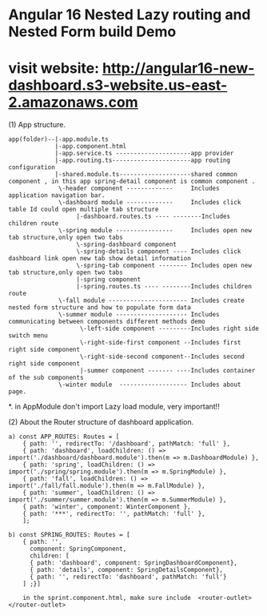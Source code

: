 # Angular 16 Nested Lazy routing and Nested Form build Demo 
# visit website: http://angular16-new-dashboard.s3-website.us-east-2.amazonaws.com

(1) App structure.

    app(folder)--|-app.module.ts
                 |-app.component.html
                 |-app.service.ts ---------------------app provider 
                 |-app.routing.ts----------------------app routing configuration 
                 |-shared.module.ts--------------------shared common component , in this app spring-detail component is common component .
                  \-header component -------------     Includes application navigation bar.
                  \-dashboard module -------------     Includes click table Id could open multiple tab structure 
                       |-dashboard.routes.ts ---- --------Includes children route
                  \-spring module ----------------     Includes open new tab structure,only open two tabs 
                       \-spring-dashboard component 
                       \-spring-details component ---- Includes click dashboard link open new tab show detail information 
                       \-spring-tab component -------- Includes open new tab structure,only open two tabs 
                       |-spring component
                       |-spring.routes.ts ---- --------Includes children route
                  \-fall module ---------------------- Includes create nested form structure and how to populate form data
                  \-summer module -------------------- Includes communicating between components different methods demo
                        \-left-side component ---------Includes right side switch menu
                        \-right-side-first component --Includes first right side component
                        \-right-side-second component--Includes second right side component
                        |-summer component ------- ----Includes container of the sub components
                  \-winter module  ------------------- Includes about page.
             
   *. in AppModule don't import Lazy load module, very important!!
   
(2) About the Router structure of dashboard application.
   
    a) const APP_ROUTES: Routes = [
        { path: '', redirectTo: '/dashboard', pathMatch: 'full' },
        { path: 'dashboard', loadChildren: () => import('./dashboard/dashboard.module').then(m => m.DashboardModule) },
        { path: 'spring', loadChildren: () => import('./spring/spring.module').then(m => m.SpringModule) },
        { path: 'fall', loadChildren: () => import('./fall/fall.module').then(m => m.FallModule) },
        { path: 'summer', loadChildren: () => import('./summer/summer.module').then(m => m.SummerModule) },
        { path: 'winter', component: WinterComponent },
        { path: '***', redirectTo: '', pathMatch: 'full' },
        ];
    
    b) const SPRING_ROUTES: Routes = [
        { path: '',
          component: SpringComponent,
          children: [
          { path: 'dashboard', component: SpringDashboardComponent},
          { path: 'details', component: SpringDetailsComponent},
          { path: '', redirectTo: 'dashboard', pathMatch: 'full'}
        ] ;}]
            
        in the sprint.component.html, make sure include  <router-outlet></router-outlet>

